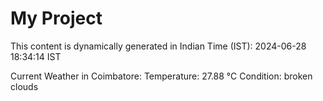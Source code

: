 # My Project

This content is dynamically generated in Indian Time (IST): 2024-06-28 18:34:14 IST


Current Weather in Coimbatore:
Temperature: 27.88 °C
Condition: broken clouds
